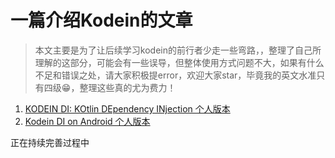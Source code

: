 # 一篇介绍Kodein的文章
> 本文主要是为了让后续学习kodein的前行者少走一些弯路，，整理了自己所理解的这部分，可能会有一些误导，但整体使用方式问题不大，如果有什么不足和错误之处，请大家积极提error，欢迎大家star，毕竟我的英文水准只有四级😁，整理这些真的尤为费力！


1. [KODEIN DI: KOtlin DEpendency INjection 个人版本](https://github.com/kaycool/kodein_demo/blob/master/KODEIN%20DI:%20KOtlin%20DEpendency%20INjection.md)
2. [Kodein DI on Android 个人版本](https://github.com/kaycool/kodein_demo/blob/master/Kodein%20DI%20on%20Android.md)


正在持续完善过程中
